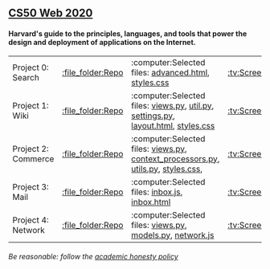 <h2><a href="https://cs50.harvard.edu/web/2020/">CS50 Web 2020</a></h2>
<h4>Harvard's guide to the principles, languages, and tools that power the design and deployment of applications on the Internet.</h4>

<table>
<tr>
    <td>Project 0: Search</td>
    <td><a href="https://github.com/DaveFriedman/cs50web/tree/master/Project%200%20Search">:file_folder:Repo</a></td>
    <td>:computer:Selected files: <a href="https://github.com/DaveFriedman/cs50web/blob/master/Project%200%20Search/advanced.html">advanced.html</a>, <a href="https://github.com/DaveFriedman/cs50web/blob/master/Project%200%20Search/styles.css">styles.css</a></td>
    <td><a href="https://www.youtube.com/watch?v=6rbE0kv2Yjo">:tv:Screencast</a></td>
    <td><a href="https://htmlpreview.github.io/?https://github.com/DaveFriedman/cs50web/blob/master/Project%200%20Search/search/index.html">:link:Live Demo</a></td>
</tr>
<tr>
    <td>Project 1: Wiki</td>
    <td><a href="https://github.com/DaveFriedman/cs50web/tree/master/Project%201%20Wiki/wiki/encyclopedia">:file_folder:Repo</a></td>
    <td>:computer:Selected files: <a href="https://github.com/DaveFriedman/cs50web/blob/master/Project%201%20Wiki/wiki/encyclopedia/views.py">views.py</a>, <a href="https://github.com/DaveFriedman/cs50web/blob/master/Project%201%20Wiki/wiki/encyclopedia/util.py">util.py</a>, <a href="https://github.com/DaveFriedman/cs50web/blob/master/Project%201%20Wiki/wiki/wiki/settings.py">settings.py</a>, <a href="https://github.com/DaveFriedman/cs50web/blob/master/Project%201%20Wiki/wiki/encyclopedia/templates/encyclopedia/layout.html">layout.html</a>, <a href="https://github.com/DaveFriedman/cs50web/blob/master/Project%201%20Wiki/wiki/encyclopedia/static/encyclopedia/styles.css">styles.css</a>
</td>
    <td><a href="https://www.youtube.com/watch?v=V977Fv3qOxg">:tv:Screencast</a></td>
    <td><a href="https://wiki.dmfstuff.xyz">:link:Live Demo</a></td>
</tr>
<tr>
    <td>Project 2: Commerce</td>
    <td><a href="https://github.com/DaveFriedman/cs50web/tree/master/Project%202%20Commerce/commerce/auctions">:file_folder:Repo</a></td>
    <td>:computer:Selected files: <a href="https://github.com/DaveFriedman/cs50web/blob/master/Project%202%20Commerce/commerce/auctions/views.py">views.py</a>, <a href="https://github.com/DaveFriedman/cs50web/blob/master/Project%202%20Commerce/commerce/auctions/context_processors.py">context_processors.py</a>, <a href="https://github.com/DaveFriedman/cs50web/blob/master/Project%202%20Commerce/commerce/auctions/utils.py">utils.py</a>, <a href="https://github.com/DaveFriedman/cs50web/blob/master/Project%202%20Commerce/commerce/auctions/static/auctions/styles.css">styles.css</a>, </td>
    <td><a href="https://www.youtube.com/watch?v=KEtkKrZ_vzs">:tv:Screencast</a></td>
    <td><a href="https://commerce.dmfstuff.xyz">:link:Live Demo</a></td>
</tr>
<tr>
    <td>Project 3: Mail</td>
    <td><a href="https://github.com/DaveFriedman/cs50web/tree/master/Project%203%20Mail/mail/mail">:file_folder:Repo</a></td>
    <td>:computer:Selected files: <a href="https://github.com/DaveFriedman/cs50web/blob/master/Project%203%20Mail/mail/mail/static/mail/inbox.js">inbox.js</a>, <a href="https://github.com/DaveFriedman/cs50web/blob/master/Project%203%20Mail/mail/mail/templates/mail/inbox.html">inbox.html</a></td>
    <td><a href="https://www.youtube.com/watch?v=OzzW0F9r6Zs">:tv:Screencast</a></td>
    <td><a href="https://mail.dmfstuff.xyz">:link:Live Demo</a></td>
</tr>
<tr>
    <td>Project 4: Network</td>
    <td><a href="https://github.com/DaveFriedman/cs50web/tree/master/Project%204%20Network/network/network">:file_folder:Repo</a></td>
    <td>:computer:Selected files: <a href="https://github.com/DaveFriedman/cs50web/blob/master/Project%204%20Network/network/network/views.py">views.py</a>, <a href="https://github.com/DaveFriedman/cs50web/blob/master/Project%204%20Network/network/network/models.py">models.py</a>, <a href="https://github.com/DaveFriedman/cs50web/blob/master/Project%204%20Network/network/network/static/network/network.js">network.js</a></td>
    <td><a href="https://www.youtube.com/watch?v=MMMhdYoQYMU">:tv:Screencast</a></td>
    <td><a href="https://network.dmfstuff.xyz">:link:Live Demo</a></td>
</tr>
<!-- <tr>
    <td>Project 5: Final</td>
    <td><a href="">:file_folder:Repo</a></td>
    <td>:computer:Selected files</td>
    <td><a href="">:tv:Screencast</a></td>
    <td>:link:Live Demo</td>
</tr> -->

</table>
<h6>Be reasonable: follow the <a href="https://cs50.harvard.edu/web/2020/honesty/">academic honesty policy</a><h6>


<!-- :arrow_upper_right: for :link:? -->
<!-- :movie_camera: or :film_projector:	for :tv:? -->
